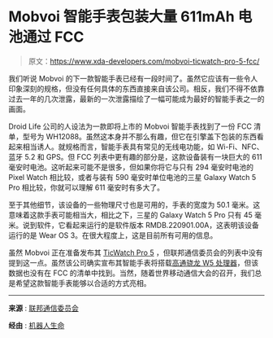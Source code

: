 # Mobvoi 智能手表包装大量 611mAh 电池通过 FCC

> 原文：<https://www.xda-developers.com/mobvoi-ticwatch-pro-5-fcc/>

我们听说 Mobvoi 的下一款智能手表已经有一段时间了。虽然它应该有一些令人印象深刻的规格，但没有任何具体的东西直接来自该公司。相反，我们不得不依靠过去一年的几次泄露，最新的一次泄露描绘了一幅可能成为最好的智能手表之一的画面。

Droid Life 公司的人设法为一款即将上市的 Mobvoi 智能手表找到了一份 FCC 清单，型号为 WH12088。虽然这本身并不那么有趣，但它在引擎盖下包装的东西看起来相当诱人。就规格而言，智能手表具有常见的无线电功能，如 Wi-Fi、NFC、蓝牙 5.2 和 GPS。但 FCC 列表中更有趣的部分是，这款设备装有一块巨大的 611 毫安时电池。这听起来可能不是很多，但如果你将它与只有 294 毫安时电池的 Pixel Watch 相比较，或者与装有 590 毫安时单位电池的三星 Galaxy Watch 5 Pro 相比较，你就可以理解 611 毫安时有多大了。

至于其他细节，该设备的一些物理尺寸也是可用的，手表的宽度为 50.1 毫米。这意味着这款手表可能相当大，相比之下，三星的 Galaxy Watch 5 Pro 只有 45 毫米。说到软件，它看起来运行的是软件版本 RMDB.220901.00A，这表明该设备运行的是 Wear OS 3。在很大程度上，这是目前所有可用的信息。

虽然 Mobvoi 正在准备发布其 [TicWatch Pro 5](https://www.xda-developers.com/mobvoi-ticwatch-pro-5-leaked-renders/) ，但联邦通信委员会的列表中没有提到这一点。虽然该公司确实宣布其智能手表将搭载[高通骁龙 W5 处理器](https://www.xda-developers.com/qualcomm-snapdragon-w5-plus-gen-1-launch/)，但该数据也没有在 FCC 的清单中找到。当然，随着世界移动通信大会的召开，我们总是希望这款智能手表能够以合适的方式亮相。

* * *

**来源** : [联邦通信委员会](https://apps.fcc.gov/oetcf/eas/reports/ViewExhibitReport.cfm?mode=Exhibits&RequestTimeout=500&calledFromFrame=Y&application_id=J2xVJDXPFmf7Pni7BD8FnQ%3D%3D&fcc_id=2AP42-WH12088)

**经由** : [机器人生命](https://www.droid-life.com/2023/02/21/mobvois-ticwatch-pro-5-likely-stopped-through-fcc/)